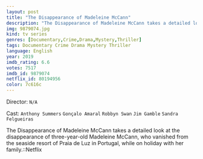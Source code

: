 ```yaml
---
layout: post
title: "The Disappearance of Madeleine McCann"
description: "The Disappearance of Madeleine McCann takes a detailed look at the disappearance of three-year-old Madeleine McCann, who vanished from the seaside resort of Praia de Luz in Portugal, while on holiday with her family.::Netflix.."
img: 9879074.jpg
kind: tv series
genres: [Documentary,Crime,Drama,Mystery,Thriller]
tags: Documentary Crime Drama Mystery Thriller 
language: English
year: 2019
imdb_rating: 6.6
votes: 7517
imdb_id: 9879074
netflix_id: 80194956
color: 7c616c
---
```

Director: `N/A`  

Cast: `Anthony Summers` `Gonçalo Amaral` `Robbyn Swan` `Jim Gamble` `Sandra Felgueiras` 

The Disappearance of Madeleine McCann takes a detailed look at the disappearance of three-year-old Madeleine McCann, who vanished from the seaside resort of Praia de Luz in Portugal, while on holiday with her family.::Netflix